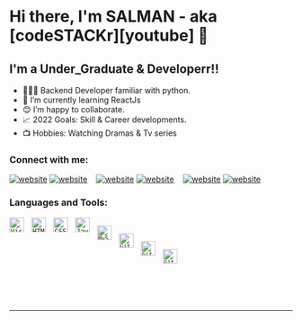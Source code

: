 # Hi there, I'm SALMAN - aka [codeSTACKr][youtube] 👋 
## I'm a Under_Graduate & Developerr!!

- 👨🏻‍💻 Backend Developer familiar with python. 
- 🌱 I’m currently learning ReactJs 
- 😊 I’m happy to collaborate.
- 📈 2022 Goals: Skill & Career developments.
- 📺 Hobbies: Watching Dramas & Tv series 

### Connect with me:
[![website](./img/instagram-light.svg)](https://instagram.com/_sa_lmn__#gh-light-mode-only)
[![website](./img/instagram-dark.svg)](https://instagram.com/_sa_lmn__#gh-dark-mode-only)
&nbsp;&nbsp;
[![website](./img/twitter-light.svg)](https://twitter.com/salmn47214466#gh-light-mode-only)
[![website](./img/twitter-dark.svg)](https://twitter.com/salmn47214466#gh-dark-mode-only)
&nbsp;&nbsp;
[![website](./img/linkedin-light.svg)](https://linkedin.com/in/salman-pp-340598238#gh-light-mode-only)
[![website](./img/linkedin-dark.svg)](https://linkedin.com/in/salman-pp-340598238#gh-dark-mode-only)



### Languages and Tools:

<code><img align="left" alt="Visual Studio Code" width="26px" src="https://cdn.jsdelivr.net/gh/devicons/devicon/icons/vscode/vscode-original.svg" style="padding-right:10px;" /></code>
<code><img align="left" alt="HTML5" width="26px" src="https://cdn.jsdelivr.net/gh/devicons/devicon/icons/html5/html5-original.svg" style="padding-right:10px;" /></code>
<code><img align="left" alt="CSS3" width="26px" src="https://cdn.jsdelivr.net/gh/devicons/devicon/icons/css3/css3-original.svg" style="padding-right:10px;" /></code>
<code><img align="left" alt="JavaScript" width="26px" src="https://cdn.jsdelivr.net/gh/devicons/devicon/icons/javascript/javascript-original.svg" style="padding-right:10px;" />
<code><img align="left" alt="MySQL" width="26px" src="https://cdn.jsdelivr.net/gh/devicons/devicon/icons/mysql/mysql-original.svg" style="padding-right:10px;" /></code>
<code><img align="left" alt="Git" width="26px" src="https://cdn.jsdelivr.net/gh/devicons/devicon/icons/git/git-original.svg" style="padding-right:10px;" /></code>
<code><img align="left" alt="GitHub" width="26px" src="https://user-images.githubusercontent.com/3369400/139447912-e0f43f33-6d9f-45f8-be46-2df5bbc91289.png" style="padding-right:10px;" /></code>
<code><img align="left" alt="GitHub" width="26px" src="https://user-images.githubusercontent.com/3369400/139448065-39a229ba-4b06-434b-bc67-616e2ed80c8f.png" style="padding-right:10px;" /></code>


<br />
<br />

---